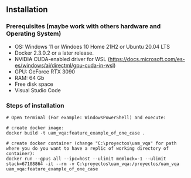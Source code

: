 ## Installation

### Prerequisites (maybe work with others hardware and Operating System)
- OS: Windows 11 or Windoes 10 Home 21H2 or Ubuntu 20.04 LTS
- Docker 2.3.0.2 or a later release.
- NVIDIA CUDA-enabled driver for WSL (https://docs.microsoft.com/es-es/windows/ai/directml/gpu-cuda-in-wsl)
- GPU: GeForce RTX 3090
- RAM: 64 Gb
- Free disk space
- Visual Studio Code

### Steps of installation
```
# Open terminal (For example: WindowsPowerShell) and execute:

# create docker image:
docker build -t uam_vqa:feature_example_of_one_case .

# create docker container (change "C:\proyectos\uam_vqa" for path where you do you want to have a replic of working directory of container):
docker run --gpus all --ipc=host --ulimit memlock=-1 --ulimit stack=67108864 -it --rm -v C:\proyectos\uam_vqa:/proyectos/uam_vqa uam_vqa:feature_example_of_one_case
```
